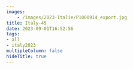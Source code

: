```yaml
---
images:
    - /images/2023-Italie/P1000914_export.jpg
title: Italy-45
date: 2023-09-01T16:52:56
tags:
- all
- italy2023
multipleColumn: false
hideTitle: true
---
```

